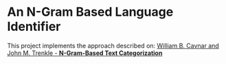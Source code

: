 # An N-Gram Based Language Identifier
This project implements the approach described on: [William B. Cavnar and John M. Trenkle - **N-Gram-Based Text Categorization**](http://citeseerx.ist.psu.edu/viewdoc/summary?doi=10.1.1.53.9367)
